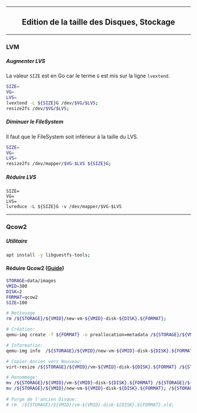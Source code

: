 -------------------------------------------------------------------------------------------------------------------------
## <p align='center'> Edition de la taille des Disques, Stockage </p>

-------------------------------------------------------------------------------------------------------------------------
### LVM
##### Augmenter LVS
La valeur `SIZE` est en Go car le terme `G` est mis sur la ligne `lvextend`.
```bash
SIZE=
VG=
LVS=
lvextend -L ${SIZE}G /dev/$VG/$LVS;
resize2fs /dev/$VG/$LVS;
```

##### Diminuer le FileSystem
Il faut que le FileSystem soit inférieur à la taille du LVS.
```bash
SIZE=
VG=
LVS=
resize2fs /dev/mapper/$VG-$LVS ${SIZE}G;
```

##### Réduire LVS
```
SIZE=
VG=
LVS=
lvreduce -L ${SIZE}G -v /dev/mapper/$VG-$LVS
```
-------------------------------------------------------------------------------------------------------------------------
### Qcow2
##### Utilitaire
```bash
apt install -y libguestfs-tools;
``` 

#### Réduire Qcow2 ([Guide](https://maunium.net/blog/resizing-qcow2-images/))
```bash
STORAGE=data/images
VMID=300
DISK=2
FORMAT=qcow2
SIZE=100

# Nettoyage
rm /${STORAGE}/${VMID}/new-vm-${VMID}-disk-${DISK}.${FORMAT};

# Création:
qemu-img create -f ${FORMAT} -o preallocation=metadata /${STORAGE}/${VMID}/new-vm-${VMID}-disk-${DISK}.${FORMAT} ${SIZE}G;

# Information:
qemu-img info  /${STORAGE}/${VMID}/new-vm-${VMID}-disk-${DISK}.${FORMAT};

# Copier Ancien vers Nouveau:
virt-resize /${STORAGE}/${VMID}/vm-${VMID}-disk-${DISK}.${FORMAT} /${STORAGE}/${VMID}/new-vm-${VMID}-disk-${DISK}.${FORMAT};

# Renommage:
mv /${STORAGE}/${VMID}/vm-${VMID}-disk-${DISK}.${FORMAT} /${STORAGE}/${VMID}/vm-${VMID}-disk-${DISK}.${FORMAT}.old;  # ORIGINAL TO OLD
mv /${STORAGE}/${VMID}/new-vm-${VMID}-disk-${DISK}.${FORMAT}; /${STORAGE}/${VMID}/vm-${VMID}-disk-${DISK}.${FORMAT}; # NEW TO DISK
 
# Purge de l'ancien Disque:
# rm  /${STORAGE}/${VMID}/vm-${VMID}-disk-${DISK}.${FORMAT}.old;
```
